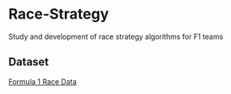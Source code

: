 # Race-Strategy
Study and development of race strategy algorithms for F1 teams

## Dataset
<a href="https://www.kaggle.com/cjgdev/formula-1-race-data-19502017">Formula 1 Race Data</a>
